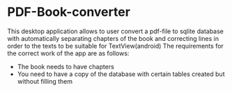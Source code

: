 # PDF-Book-converter
This desktop application allows to user convert a pdf-file to sqlite database with automatically separating chapters of the book and correcting  lines in order to the texts to be suitable for TextView(android)
The requirements for the correct work of the app are as follows:
  - The book needs to have chapters
  - You need to have a copy of the database with  certain tables created but without filling them
